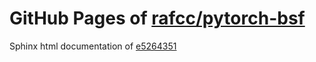 GitHub Pages of [rafcc/pytorch-bsf](https://github.com/rafcc/pytorch-bsf.git)
===
Sphinx html documentation of [e5264351](https://github.com/rafcc/pytorch-bsf/tree/e5264351a1ac8b955a5f8f22d2374d77e13565a6)
